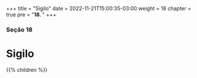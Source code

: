 +++
title = "Sigilo"
date = 2022-11-21T15:00:35-03:00
weight = 18
chapter = true
pre = "<b>18. </b>"
+++

### Seção 18

# Sigilo

{{% children  %}}